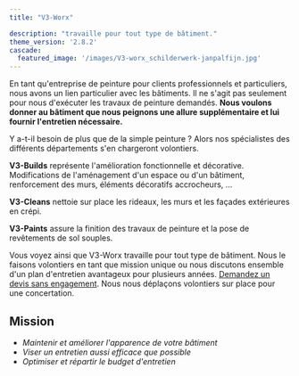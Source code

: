 ```yaml
---
title: "V3-Worx"

description: "travaille pour tout type de bâtiment."
theme_version: '2.8.2'
cascade:
  featured_image: '/images/V3-worx_schilderwerk-janpalfijn.jpg'
---
```


En tant qu'entreprise de peinture pour clients professionnels et particuliers, nous avons un lien particulier avec les bâtiments. Il ne s'agit pas seulement pour nous d'exécuter les travaux de peinture demandés. **Nous voulons donner au bâtiment que nous peignons une allure supplémentaire et lui fournir l'entretien nécessaire.**

Y a-t-il besoin de plus que de la simple peinture ? Alors nos spécialistes des différents départements s'en chargeront volontiers.

**V3-Builds** représente l'amélioration fonctionnelle et décorative. Modifications de l'aménagement d'un espace ou d'un bâtiment, renforcement des murs, éléments décoratifs accrocheurs, …

**V3-Cleans** nettoie sur place les rideaux, les murs et les façades extérieures en crépi.

**V3-Paints** assure la finition des travaux de peinture et la pose de revêtements de sol souples.

Vous voyez ainsi que V3-Worx travaille pour tout type de bâtiment. Nous le faisons volontiers en tant que mission unique ou nous discutons ensemble d'un plan d'entretien avantageux pour plusieurs années. [Demandez un devis sans engagement](/contact/). Nous nous déplaçons volontiers sur place pour une concertation.

## Mission

* *Maintenir et améliorer l'apparence de votre bâtiment*
* *Viser un entretien aussi efficace que possible*
* *Optimiser et répartir le budget d'entretien*
